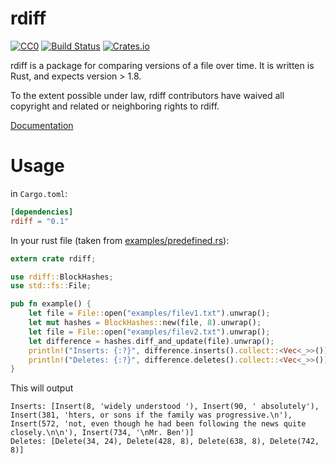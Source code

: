 rdiff
=====
[![CC0](http://i.creativecommons.org/p/zero/1.0/88x31.png)](http://creativecommons.org/publicdomain/zero/1.0/)
[![Build Status](https://travis-ci.org/dyule/rdiff.svg?branch=master)](https://travis-ci.org/dyule/rdiff)
[![Crates.io](https://img.shields.io/crates/v/rdiff.svg?maxAge=2592000)](https://crates.io/crates/rdiff)

rdiff is a package for comparing versions of a file over time.  It is written is Rust, and expects version > 1.8.

To the extent possible under law, rdiff contributors have waived all copyright and related or neighboring rights to rdiff.

[Documentation](https://dyule.github.io/rdiff/rdiff/)

# Usage

in `Cargo.toml`:

``` toml
[dependencies]
rdiff = "0.1"
```

In your rust file (taken from [examples/predefined.rs](examples/predefined.rs)):

``` rust
extern crate rdiff;

use rdiff::BlockHashes;
use std::fs::File;

pub fn example() {
    let file = File::open("examples/filev1.txt").unwrap();
    let mut hashes = BlockHashes::new(file, 8).unwrap();
    let file = File::open("examples/filev2.txt").unwrap();
    let difference = hashes.diff_and_update(file).unwrap();
    println!("Inserts: {:?}", difference.inserts().collect::<Vec<_>>());
    println!("Deletes: {:?}", difference.deletes().collect::<Vec<_>>());
}
```

This will output
```
Inserts: [Insert(8, 'widely understood '), Insert(90, ' absolutely'), Insert(381, 'hters, or sons if the family was progressive.\n'), Insert(572, 'not, even though he had been following the news quite closely.\n\n'), Insert(734, '\nMr. Ben')]
Deletes: [Delete(34, 24), Delete(428, 8), Delete(638, 8), Delete(742, 8)]
```
